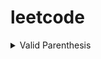 # leetcode

<details><summary>Valid Parenthesis</summary><br/>
### Solution Explanation
- Create hashmap mapping closing parenthesis to corresponding opening parenthesis
- start with empty stack
- loop through string and
    - remove from  the stack if you encounter closing parenthesis and the stack is non empty and the top of the stack corresponds to the opening character of the encountered closing character
    - add to the stack otherwise (opening charater or empty stack)
- when the algorithm is done, the parenthesis is valid if the stack is empty and all opening characters have been popped off (matched)
### Runtime
- $O(n)$ for time because the algorithm loop through the input sequentially, $O(1)$  for space because the hashmap does not scale with input size
</details>
